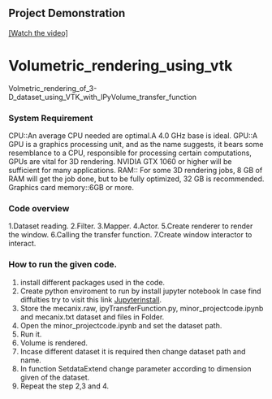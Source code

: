 ## Project Demonstration

[[Watch the video]](https://drive.google.com/file/d/1Dg70id0a68y8BdqafvAKe9WqOz9g9CtO/view?usp=sharing)



# Volumetric_rendering_using_vtk
Volmetric_rendering_of_3-D_dataset_using_VTK_with_IPyVolume_transfer_function
### **System Requirement**
CPU::An average CPU needed are optimal.A 4.0 GHz base is ideal.
GPU::A GPU is a graphics processing unit, and as the name suggests, it bears some resemblance to a CPU, responsible for processing certain computations, GPUs are vital for 3D rendering. NVIDIA GTX 1060 or higher will be sufficient for many applications.
RAM:: For some 3D rendering jobs, 8 GB of RAM will get the job done, but to be fully optimized, 32 GB is recommended.
Graphics card memory::6GB or more.

###  **Code overview**
1.Dataset reading.
2.Filter.
3.Mapper.
4.Actor.
5.Create renderer to render the window.
6.Calling the transfer function.
7.Create window interactor to interact.

### **How to run the given code.**
1. install different packages used in the code.
2. Create python enviroment to run by install jupyter notebook 
In case find diffulties try to visit this link [Jupyterinstall](https://test-jupyter.readthedocs.io/en/latest/install.html).
3. Store the mecanix.raw, ipyTransferFunction.py, minor_projectcode.ipynb and mecanix.txt dataset and files in Folder.
4. Open the minor_projectcode.ipynb and set the dataset path.
5. Run it.
6. Volume is rendered.
7. Incase different dataset it is required then change dataset path and name.
8. In function SetdataExtend change parameter according to dimension given of the dataset.
9. Repeat the step 2,3 and 4.
